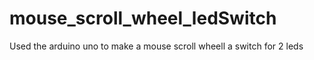 # mouse_scroll_wheel_ledSwitch
 Used the arduino uno to make a mouse scroll wheell a switch for 2 leds
